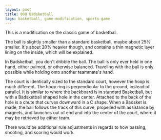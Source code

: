 ```yaml
---
layout: post
title: 008 Badsketball
tags: basketball, game-modification, sports-game
---
```

This is a modification on the classic game of basketball.

The ball is slightly smaller than a standard basketball, maybe about 25% smaller. It's about 20% heavier though, and contains a thin magnetic layer lining on the inside, which will be explained.

In Badsketball, you don't dribble the ball. The ball is only ever held in one hand, either palmed, or otherwise balanced. Traveling with the ball is only possible while holding onto another teammate's hand.

The court is identically sized to the standard court, however the hoop is much different. The hoop ring is perpendicular to the ground, instead of parallel. It is similar to where the backboard is in standard Basketball, but with a Badsketball shaped hole in the center. Attached to the back of the hole is a chute that curves downward in a C shape.  When a Badsket is made, the ball follows the track of this curve, propelled with assistance by magnets, and launches out of end and into the center of the court, where it may be retrieved by either team.

There would be additional rule adjustments in regards to how passing, shooting, and scoring would work.